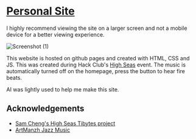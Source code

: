 
# [Personal Site](https://sophiayduan.github.io/The-Site/)

I highly recommend viewing the site on a larger screen and not a mobile device for a better viewing experience. 

![Screenshot (1)](https://github.com/user-attachments/assets/1a31f75b-c97d-4cbd-8595-f8eefa2adf08)


This website is hosted on github pages and created with HTML, CSS and JS. This was created during Hack Club's [High Seas](https://highseas.hackclub.com/) event. 
The music is automatically turned off on the homepage, press the button to hear fire beats.



AI was lightly used to help me make this site. 
## Acknowledgements

 - [Sam Cheng's High Seas Tibytes project](https://github.com/Samalander0/tidbytes/?tab=readme-ov-file#tidbytes)
 - [ArtManzh Jazz Music](https://pixabay.com/music/smooth-jazz-jazz-funk-groove-instrumental-222618/)
 

